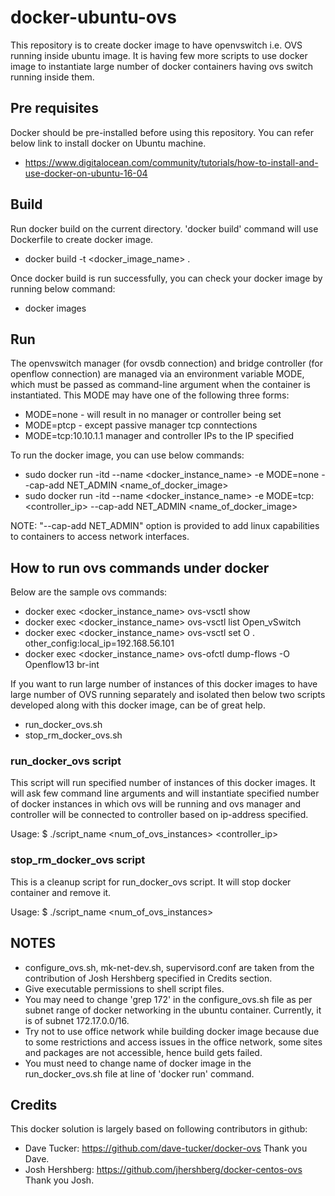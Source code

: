 # docker-ubuntu-ovs
This repository is to create docker image to have openvswitch i.e. OVS running inside ubuntu image. It is having few more scripts to use docker image to instantiate large number of docker containers having ovs switch running inside them.

## Pre requisites
Docker should be pre-installed before using this repository. You can refer below link to install docker on Ubuntu machine.
 * https://www.digitalocean.com/community/tutorials/how-to-install-and-use-docker-on-ubuntu-16-04

## Build
Run docker build on the current directory. 'docker build' command will use Dockerfile to create docker image.
 * docker build -t <docker_image_name> .

Once docker build is run successfully, you can check your docker image by running below command:
 * docker images

## Run
The openvswitch manager (for ovsdb connection) and bridge controller (for openflow connection) are managed via an environment variable MODE, which must be passed as command-line argument when the container is instantiated. This MODE may have one of the following three forms:
 * MODE=none - will result in no manager or controller being set
 * MODE=ptcp - except passive manager tcp conntections 
 * MODE=tcp:10.10.1.1 manager and controller IPs to the IP specified

To run the docker image, you can use below commands:
 * sudo docker run -itd --name <docker_instance_name> -e MODE=none --cap-add NET_ADMIN <name_of_docker_image>
 * sudo docker run -itd --name <docker_instance_name> -e MODE=tcp:<controller_ip> --cap-add NET_ADMIN <name_of_docker_image>

NOTE: "--cap-add NET_ADMIN" option is provided to add linux capabilities to containers to access network interfaces.

## How to run ovs commands under docker
Below are the sample ovs commands:
* docker exec <docker_instance_name> ovs-vsctl show
* docker exec <docker_instance_name> ovs-vsctl list Open_vSwitch
* docker exec <docker_instance_name> ovs-vsctl set O . other_config:local_ip=192.168.56.101
* docker exec <docker_instance_name> ovs-ofctl dump-flows -O Openflow13 br-int
  
If you want to run large number of instances of this docker images to have large number of OVS running separately and isolated then below two scripts developed along with this docker image, can be of great help.
 * run_docker_ovs.sh
 * stop_rm_docker_ovs.sh

### run_docker_ovs script
This script will run specified number of instances of this docker images.
It will ask few command line arguments and will instantiate specified number of docker instances in which ovs will be running and ovs manager and controller will be connected to controller based on ip-address specified.

Usage: $ ./script_name <num_of_ovs_instances> <controller_ip>

### stop_rm_docker_ovs script
This is a cleanup script for run_docker_ovs script. It will stop docker container and remove it.

Usage: $ ./script_name <num_of_ovs_instances>
  
## NOTES
 * configure_ovs.sh, mk-net-dev.sh, supervisord.conf are taken from the contribution of Josh Hershberg specified in Credits section.
 * Give executable permissions to shell script files.
 * You may need to change 'grep 172' in the configure_ovs.sh file as per subnet range of docker networking in the ubuntu container. Currently, it is of subnet 172.17.0.0/16.
 * Try not to use office network while building docker image because due to some restrictions and access issues in the office network, some sites and packages are not accessible, hence build gets failed.
 * You must need to change name of docker image in the run_docker_ovs.sh file at line of 'docker run' command.

## Credits
This docker solution is largely based on following contributors in github:
* Dave Tucker: https://github.com/dave-tucker/docker-ovs  Thank you Dave.
* Josh Hershberg: https://github.com/jhershberg/docker-centos-ovs Thank you Josh.
